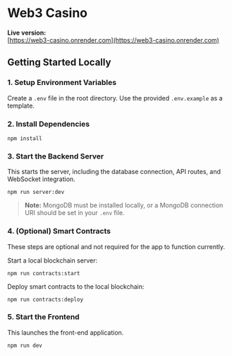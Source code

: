 # Web3 Casino

**Live version:**  
[https://web3-casino.onrender.com](https://web3-casino.onrender.com)

## Getting Started Locally

### 1. Setup Environment Variables

Create a `.env` file in the root directory. Use the provided `.env.example` as a template.

### 2. Install Dependencies

    npm install

### 3. Start the Backend Server

This starts the server, including the database connection, API routes, and WebSocket integration.

    npm run server:dev

> **Note:** MongoDB must be installed locally, or a MongoDB connection URI should be set in your `.env` file.

### 4. (Optional) Smart Contracts

These steps are optional and not required for the app to function currently.

Start a local blockchain server:

    npm run contracts:start

Deploy smart contracts to the local blockchain:

    npm run contracts:deploy

### 5. Start the Frontend

This launches the front-end application.

    npm run dev
